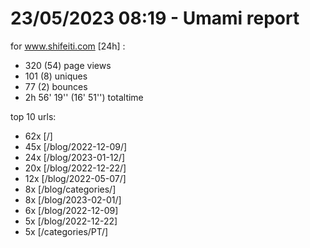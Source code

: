 # 23/05/2023 08:19 - Umami report
for www.shifeiti.com [24h] :

 - 320 (54) page views
 - 101 (8) uniques
 - 77 (2) bounces
 - 2h 56' 19'' (16' 51'') totaltime


top 10 urls:
 - 62x [/]
 - 45x [/blog/2022-12-09/]
 - 24x [/blog/2023-01-12/]
 - 20x [/blog/2022-12-22/]
 - 12x [/blog/2022-05-07/]
 - 8x [/blog/categories/]
 - 8x [/blog/2023-02-01/]
 - 6x [/blog/2022-12-09]
 - 5x [/blog/2022-12-22]
 - 5x [/categories/PT/]


